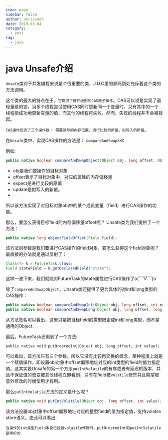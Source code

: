 ```yaml
---
icon: page
sidebar: false
author: xkrivzooh
date: 2019-03-04
category:
  - post
tag:
  - java
---
```


# java Unsafe介绍

`Unsafe`类对于并发编程来说是个很重要的类，J.U.C里的源码到处充斥着这个类的方法调用。

这个类的最大的特点在于，`它提供了硬件级别的CAS原子操作`。CAS可以说是实现了最轻量级的锁，当多个线程尝试使用CAS同时更新同一个变量时，只有其中的一个线程能成功地更新变量的值，而其他的线程将失败。然而，失败的线程并不会被挂起。

`CAS操作包含了三个操作数： 需要读写的内存位置，进行比较的原值，拟写入的新值`。

在`Unsafe`类中，实现CAS操作的方法是： `compareAndSwapXXX`

例如:

```java
public native boolean compareAndSwapObject(Object obj, long offset, Object expect, Object update);
```

- obj是我们要操作的目标对象
- offset表示了目标对象中，对应的属性的内存偏移量
- expect是进行比较的原值
- update是拟写入的新值。
- 
所以该方法实现了对目标对象obj中的某个成员变量（field）进行CAS操作的功能。

那么，要怎么获得目标field的内存偏移量offset呢？ Unsafe类为我们提供了一个方法：

```java
public native long objectFieldOffset(Field field);
```

该方法的参数是我们要进行CAS操作的field对象，要怎么获得这个field对象呢？最直接的办法就是通过反射了：

```java
Class<?> k = FutureTask.class;
Field stateField = k.getDeclaredField("state");
```

这样一波下来，我们就能对FutureTask的state属性进行CAS操作了o(￣▽￣)o

除了`compareAndSwapObject`，Unsafe类还提供了更为具体的对int和long类型的CAS操作：

```java
public native boolean compareAndSwapInt(Object obj, long offset, int expect, int update);
public native boolean compareAndSwapLong(Object obj, long offset, long expect, long update);
```

从方法签名可以看出，这里只是把目标field的类型限定成int和long类型，而不是通用的Object.

最后，FutureTask还用到了一个方法:

```
public native void putOrderedInt(Object obj, long offset, int value);
```

可以看出，该方法只有三个参数，所以它没有比较再交换的概念，某种程度上就是一个赋值操作，即设置obj对象中offset偏移地址对应的int类型的field的值为指定值。这其实是Unsafe的另一个方法`putIntVolatile`的有序或者有延迟的版本，并且不保证值的改变被其他线程立即看到，只有在field被`volatile`修饰并且期望被意外修改的时候使用才有用。

那么`putIntVolatile`方法的定义是什么呢？

```java
public native void putIntVolatile(Object obj, long offset, int value);
```

该方法设置obj对象中offset偏移地址对应的整型field的值为指定值，支持volatile store语义。由此可以看出:

`当操作的int类型field本身已经被volatile修饰时，putOrderedInt和putIntVolatile是等价的`






<!-- @include: ../scaffolds/post_footer.md -->

